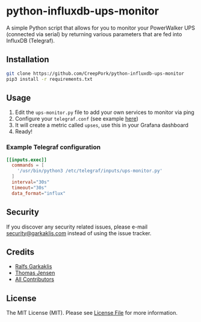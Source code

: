 # python-influxdb-ups-monitor

A simple Python script that allows for you to monitor your PowerWalker UPS (connected via serial) by returning various parameters that are fed into InfluxDB (Telegraf).

## Installation

```bash
git clone https://github.com/CreepPork/python-influxdb-ups-monitor
pip3 install -r requirements.txt
```

## Usage

1. Edit the `ups-monitor.py` file to add your own services to monitor via ping
2. Configure your `telegraf.conf` (see example [here](#example-telegraf-configuration))
3. It will create a metric called `upses`, use this in your Grafana dashboard
4. Ready!

### Example Telegraf configuration

```conf
[[inputs.exec]]
  commands = [
    '/usr/bin/python3 /etc/telegraf/inputs/ups-monitor.py'
  ]
  interval="30s"
  timeout="30s"
  data_format="influx"
```

## Security

If you discover any security related issues, please e-mail [security@garkaklis.com](mailto:security@garkaklis.com) instead of using the issue tracker.

## Credits

- [Ralfs Garkaklis](https://github.com/CreepPork)
- [Thomas Jensen](https://github.com/thomasjsn)
- [All Contributors](https://github.com/CreepPork/python-influxdb-ups-monitor/contributors)

## License

The MIT License (MIT). Please see [License File](LICENSE) for more information.
